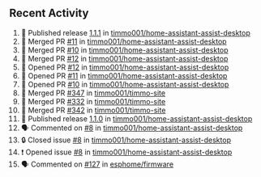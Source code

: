 ## Recent Activity

<!--START_SECTION:activity-->
1. 🚀 Published release [1.1.1](https://github.com/1.1.1) in [timmo001/home-assistant-assist-desktop](https://github.com/timmo001/home-assistant-assist-desktop)
2. 🎉 Merged PR [#11](https://github.com/timmo001/home-assistant-assist-desktop/pull/11) in [timmo001/home-assistant-assist-desktop](https://github.com/timmo001/home-assistant-assist-desktop)
3. 🎉 Merged PR [#10](https://github.com/timmo001/home-assistant-assist-desktop/pull/10) in [timmo001/home-assistant-assist-desktop](https://github.com/timmo001/home-assistant-assist-desktop)
4. 🎉 Merged PR [#12](https://github.com/timmo001/home-assistant-assist-desktop/pull/12) in [timmo001/home-assistant-assist-desktop](https://github.com/timmo001/home-assistant-assist-desktop)
5. 💪 Opened PR [#12](https://github.com/timmo001/home-assistant-assist-desktop/pull/12) in [timmo001/home-assistant-assist-desktop](https://github.com/timmo001/home-assistant-assist-desktop)
6. 💪 Opened PR [#11](https://github.com/timmo001/home-assistant-assist-desktop/pull/11) in [timmo001/home-assistant-assist-desktop](https://github.com/timmo001/home-assistant-assist-desktop)
7. 💪 Opened PR [#10](https://github.com/timmo001/home-assistant-assist-desktop/pull/10) in [timmo001/home-assistant-assist-desktop](https://github.com/timmo001/home-assistant-assist-desktop)
8. 🎉 Merged PR [#347](https://github.com/timmo001/timmo-site/pull/347) in [timmo001/timmo-site](https://github.com/timmo001/timmo-site)
9. 🎉 Merged PR [#332](https://github.com/timmo001/timmo-site/pull/332) in [timmo001/timmo-site](https://github.com/timmo001/timmo-site)
10. 🎉 Merged PR [#342](https://github.com/timmo001/timmo-site/pull/342) in [timmo001/timmo-site](https://github.com/timmo001/timmo-site)
11. 🚀 Published release [1.1.0](https://github.com/1.1.0) in [timmo001/home-assistant-assist-desktop](https://github.com/timmo001/home-assistant-assist-desktop)
12. 🗣 Commented on [#8](https://github.com/timmo001/home-assistant-assist-desktop/issues/8) in [timmo001/home-assistant-assist-desktop](https://github.com/timmo001/home-assistant-assist-desktop)
13. 🔒 Closed issue [#8](https://github.com/timmo001/home-assistant-assist-desktop/issues/8) in [timmo001/home-assistant-assist-desktop](https://github.com/timmo001/home-assistant-assist-desktop)
14. ❗ Opened issue [#8](https://github.com/timmo001/home-assistant-assist-desktop/issues/8) in [timmo001/home-assistant-assist-desktop](https://github.com/timmo001/home-assistant-assist-desktop)
15. 🗣 Commented on [#127](https://github.com/esphome/firmware/issues/127) in [esphome/firmware](https://github.com/esphome/firmware)
<!--END_SECTION:activity-->
